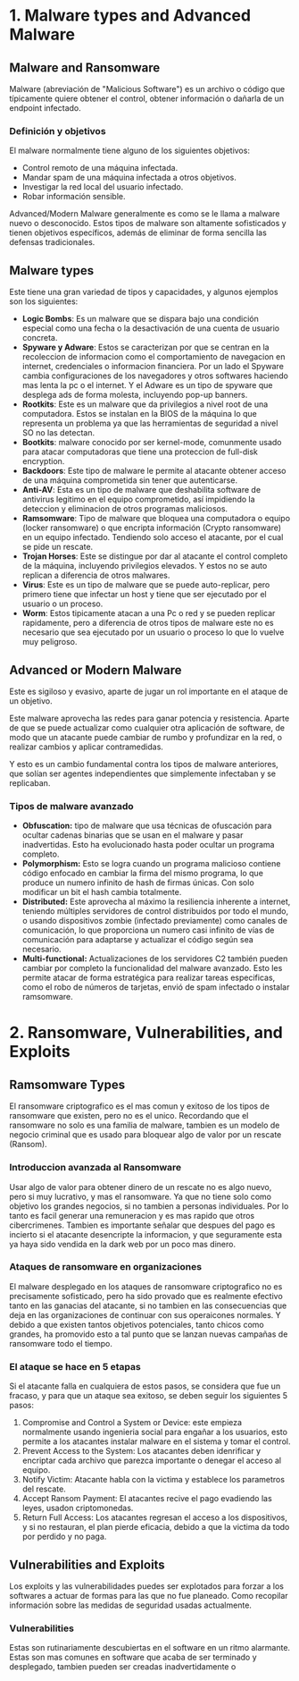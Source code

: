 # 1. Malware types and Advanced Malware

## Malware and Ransomware

Malware (abreviación de "Malicious Software") es un archivo o código que típicamente quiere obtener el control, obtener información o dañarla de un endpoint infectado. 

### Definición y objetivos

El malware normalmente tiene alguno de los siguientes objetivos: 

* Control remoto de una máquina infectada.
* Mandar spam de una máquina infectada a otros objetivos. 
* Investigar la red local del usuario infectado. 
* Robar información sensible. 

Advanced/Modern Malware generalmente es como se le llama a malware nuevo o desconocido. Estos tipos de malware son altamente sofisticados y tienen objetivos específicos, además de eliminar de forma sencilla las defensas tradicionales. 

## Malware types

Este tiene una gran variedad de tipos y capacidades, y algunos ejemplos son los siguientes: 

* **Logic Bombs**: Es un malware que se dispara bajo una condición especial como una fecha o la desactivación de una cuenta de usuario concreta. 
* **Spyware y Adware**: Estos se caracterizan por que se centran en la recoleccion de informacion como el comportamiento de navegacion en internet, credenciales o informacion financiera. Por un lado el Spyware cambia configuraciones de los navegadores y otros softwares haciendo mas lenta la pc o el internet. Y el Adware es un tipo de spyware que desplega ads de forma molesta, incluyendo pop-up banners. 
* **Rootkits**: Este es un malware que da privilegios a nivel root de una computadora. Estos se instalan en la BIOS de la máquina lo que representa un problema ya que las herramientas de seguridad a nivel SO no las detectan. 
* **Bootkits**: malware conocido por ser kernel-mode, comunmente usado para atacar computadoras que tiene una proteccion de full-disk encryption.  
* **Backdoors**: Este tipo de malware le permite al atacante obtener acceso de una máquina comprometida sin tener que autenticarse. 
* **Anti-AV**: Esta es un tipo de malware que deshabilita software de antivirus legitimo en el equipo comprometido, así impidiendo la deteccion y eliminacion de otros programas maliciosos. 
* **Ramsomware**: Tipo de malware que bloquea  una computadora o equipo (locker ransomware) o que encripta información (Crypto ransomware) en un equipo infectado. Tendiendo solo acceso el atacante, por el cual se pide un rescate. 
* **Trojan Horses**: Este se distingue por dar al atacante el control completo de la máquina, incluyendo privilegios elevados. Y estos no se auto replican a diferencia de otros malwares. 
* **Virus**: Este es un tipo de malware que se puede auto-replicar, pero primero tiene que infectar un host y tiene que ser ejecutado por el usuario o un proceso. 
* **Worm**: Estos tipicamente atacan a una Pc o red y se pueden replicar rapidamente, pero a diferencia de otros tipos de malware este no es necesario que sea ejecutado por un usuario o proceso lo que lo vuelve muy peligroso. 

## Advanced or Modern Malware

Este es sigiloso y evasivo, aparte de jugar un rol importante en el ataque de un objetivo. 

Este malware aprovecha las redes para ganar potencia y resistencia. Aparte de que se puede actualizar como cualquier otra aplicación de software, de modo que un atacante puede cambiar de rumbo y profundizar en la red, o realizar cambios y aplicar contramedidas. 

Y esto es un cambio fundamental contra los tipos de malware anteriores, que solían ser agentes independientes que simplemente infectaban y se replicaban. 

### Tipos de malware avanzado

* **Obfuscation:** tipo de malware que usa técnicas de ofuscación para ocultar cadenas binarias que se usan en el malware y pasar inadvertidas. Esto ha evolucionado hasta poder ocultar un programa completo. 
* **Polymorphism:** Esto se logra cuando un programa malicioso contiene código enfocado en cambiar la firma del mismo programa, lo que produce un numero infinito de hash de firmas únicas. Con solo modificar un bit el hash cambia totalmente. 
* **Distributed:** Este aprovecha al máximo la resiliencia inherente a internet, teniendo múltiples servidores de control distribuidos por todo el mundo, o usando dispositivos zombie (infectado previamente) como canales de comunicación, lo que proporciona un numero casi infinito de vías de comunicación para adaptarse y actualizar el código según sea necesario. 
* **Multi-functional:** Actualizaciones de los servidores C2 también pueden cambiar por completo la funcionalidad del malware avanzado. Esto les permite atacar de forma estratégica para realizar tareas especificas, como el robo de números de tarjetas, envió de spam infectado o instalar ramsomware. 

# 2. Ransomware, Vulnerabilities, and Exploits

## Ramsomware Types

El ransomware criptografico es el mas comun y exitoso de los tipos de ransomware que existen, pero no es el unico. Recordando que el ransomware no solo es una familia de malware, tambien es un modelo de negocio criminal que es usado para bloquear algo de valor por un rescate (Ransom). 

### Introduccion avanzada al Ransomware

Usar algo de valor para obtener dinero de un rescate no es algo nuevo, pero si muy lucrativo, y mas el ransomware. Ya que no tiene solo como objetivo los grandes negocios, si no tambien a personas individuales. Por lo tanto es facil generar una remuneracion y es mas rapido que otros cibercrimenes. Tambien es importante señalar que despues del pago es incierto si el atacante desencripte la informacion, y que seguramente esta ya haya sido vendida en la dark web por un poco mas dinero. 

### Ataques de ransomware en organizaciones

El malware desplegado en los ataques de ransomware criptografico no es precisamente sofisticado, pero ha sido provado que es realmente efectivo tanto en las ganacias del atacante, si no tambien en las consecuencias que deja en las organizaciones de continuar con sus operaicones normales. Y debido a que existen tantos objetivos potenciales, tanto chicos como grandes, ha promovido esto a tal punto que se lanzan nuevas campañas de ransomware todo el tiempo. 

### El ataque se hace en 5 etapas

Si el atacante falla en cualquiera de estos pasos, se considera que fue un fracaso, y para que un ataque sea exitoso, se deben seguir los siguientes 5 pasos: 

1. Compromise and Control a System or Device: este empieza normalmente usando ingenieria social para engañar a los usuarios, esto permite a los atacantes instalar malware en el sistema y tomar el control. 
2. Prevent Access to the System: Los atacantes deben idenrificar y encriptar cada archivo que parezca importante o denegar el acceso al equipo. 
3. Notify Victim: Atacante habla con la victima y establece los parametros del rescate.  
4. Accept Ransom Payment: El atacantes recive el pago evadiendo las leyes, usadon criptomonedas. 
5. Return Full Access: Los atacantes regresan el acceso a los dispositivos, y si no restauran, el plan pierde eficacia, debido a que la victima da todo por perdido y no paga.

## Vulnerabilities and Exploits

Los exploits y las vulnerabilidades puedes ser explotados para forzar a los softwares a actuar de formas para las que no fue planeado. Como recopilar información sobre las medidas de seguridad usadas actualmente. 

### Vulnerabilities

Estas son rutinariamente descubiertas en el software en un ritmo alarmante. Estas son mas comunes en software que acaba de ser terminado y desplegado, tambien pueden ser creadas inadvertidamente o 
